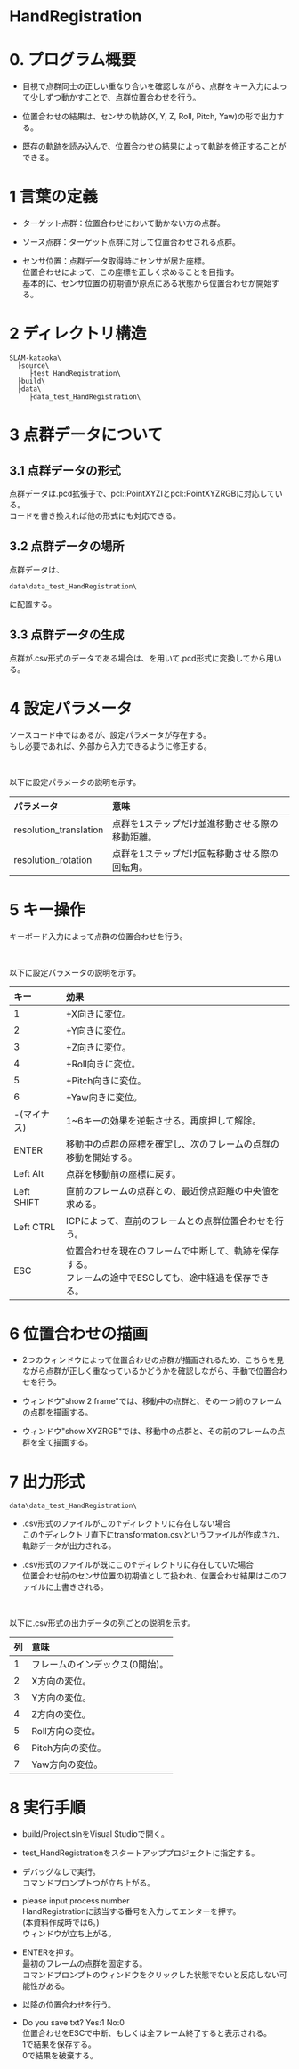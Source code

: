 # HandRegistration
# 0. プログラム概要

- 目視で点群同士の正しい重なり合いを確認しながら、点群をキー入力によって少しずつ動かすことで、点群位置合わせを行う。<br>

- 位置合わせの結果は、センサの軌跡(X, Y, Z, Roll, Pitch, Yaw)の形で出力する。<br>

- 既存の軌跡を読み込んで、位置合わせの結果によって軌跡を修正することができる。


# 1 言葉の定義

- ターゲット点群：位置合わせにおいて動かない方の点群。

- ソース点群：ターゲット点群に対して位置合わせされる点群。

- センサ位置：点群データ取得時にセンサが居た座標。<br>
位置合わせによって、この座標を正しく求めることを目指す。<br>
基本的に、センサ位置の初期値が原点にある状態から位置合わせが開始する。


# 2 ディレクトリ構造
```
SLAM-kataoka\
  ├source\
     ├test_HandRegistration\
  ├build\
  ├data\
     ├data_test_HandRegistration\
```

# 3 点群データについて


## 3.1 点群データの形式

点群データは.pcd拡張子で、pcl::PointXYZIとpcl::PointXYZRGBに対応している。<br>
コードを書き換えれば他の形式にも対応できる。

## 3.2 点群データの場所

点群データは、
```
data\data_test_HandRegistration\
```
に配置する。<br>


## 3.3 点群データの生成

点群が.csv形式のデータである場合は、を用いて.pcd形式に変換してから用いる。


# 4 設定パラメータ

ソースコード中ではあるが、設定パラメータが存在する。<br>
もし必要であれば、外部から入力できるように修正する。

<br>

以下に設定パラメータの説明を示す。<br>

| パラメータ | 意味 |
| :-- | :-- |
|  resolution_translation | 点群を1ステップだけ並進移動させる際の移動距離。 |
|  resolution_rotation | 点群を1ステップだけ回転移動させる際の回転角。 |


# 5 キー操作

キーボード入力によって点群の位置合わせを行う。<br>

<br>

以下に設定パラメータの説明を示す。<br>

| キー | 効果 |
| :-- | :-- |
| 1 | +X向きに変位。 |
| 2 | +Y向きに変位。 |
| 3 | +Z向きに変位。 |
| 4 | +Roll向きに変位。 |
| 5 | +Pitch向きに変位。 |
| 6 | +Yaw向きに変位。 |
| -(マイナス) | 1~6キーの効果を逆転させる。再度押して解除。 |
| ENTER | 移動中の点群の座標を確定し、次のフレームの点群の移動を開始する。 |
| Left Alt | 点群を移動前の座標に戻す。 |
| Left SHIFT | 直前のフレームの点群との、最近傍点距離の中央値を求める。 |
| Left CTRL | ICPによって、直前のフレームとの点群位置合わせを行う。 |
| ESC | 位置合わせを現在のフレームで中断して、軌跡を保存する。<br>フレームの途中でESCしても、途中経過を保存できる。 |


# 6 位置合わせの描画

- 2つのウィンドウによって位置合わせの点群が描画されるため、こちらを見ながら点群が正しく重なっているかどうかを確認しながら、手動で位置合わせを行う。

- ウィンドウ"show 2 frame"では、移動中の点群と、その一つ前のフレームの点群を描画する。

- ウィンドウ"show XYZRGB"では、移動中の点群と、その前のフレームの点群を全て描画する。


# 7 出力形式
```
data\data_test_HandRegistration\
```
- .csv形式のファイルがこの↑ディレクトリに存在しない場合<br>
この↑ディレクトリ直下にtransformation.csvというファイルが作成され、軌跡データが出力される。

- .csv形式のファイルが既にこの↑ディレクトリに存在していた場合<br>
位置合わせ前のセンサ位置の初期値として扱われ、位置合わせ結果はこのファイルに上書きされる。<br>

<br>

以下に.csv形式の出力データの列ごとの説明を示す。<br>

| 列 | 意味 |
| :-- | :-- |
| 1 | フレームのインデックス(0開始)。 |
| 2 | X方向の変位。 |
| 3 | Y方向の変位。 |
| 4 | Z方向の変位。 |
| 5 | Roll方向の変位。 |
| 6 | Pitch方向の変位。 |
| 7 | Yaw方向の変位。 |


# 8 実行手順

- build/Project.slnをVisual Studioで開く。

- test_HandRegistrationをスタートアッププロジェクトに指定する。

- デバッグなしで実行。<br>
コマンドプロンプトつが立ち上がる。

- please input process number<br>
HandRegistrationに該当する番号を入力してエンターを押す。<br>
(本資料作成時では6。)<br>
ウィンドウが立ち上がる。<br>

- ENTERを押す。<br>
最初のフレームの点群を固定する。<br>
コマンドプロンプトのウィンドウをクリックした状態でないと反応しない可能性がある。

- 以降の位置合わせを行う。

- Do you save txt?  Yes:1 No:0<br>
位置合わせをESCで中断、もしくは全フレーム終了すると表示される。<br>
1で結果を保存する。<br>
0で結果を破棄する。

<!-- プログラム実行の様子のスクリーンショットを貼ってもいいかも。 -->